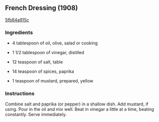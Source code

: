 ## French Dressing (1908)

[5fb84a915c](http://www.food.com/recipe/french-dressing-1908-462243)

### Ingredients

 - 4 tablespoon of oil, olive, salad or cooking

 - 1 1/2 tablespoon of vinegar, distilled

 - 12 teaspoon of salt, table

 - 14 teaspoon of spices, paprika

 - 1 teaspoon of mustard, prepared, yellow

### Instructions

Combine salt and paprika (or pepper) in a shallow dish. Add mustard, if using. Pour in the oil and mix well. Beat in vinegar a little at a time, beating constantly. Serve immediately.